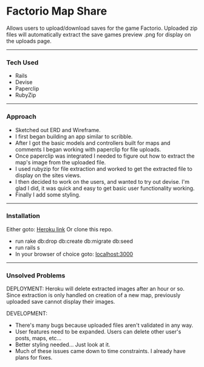 
# Factorio Map Share

Allows users to upload/download saves for the game Factorio.  Uploaded zip files will automatically extract the save games preview .png for display on the uploads page.

---
### Tech Used
- Rails
- Devise
- Paperclip
- RubyZip

---
### Approach
- Sketched out ERD and Wireframe.
- I first began building an app similar to scribble.
- After I got the basic models and controllers built for maps and comments I began working with paperclip for file uploads.
- Once paperclip was integrated I needed to figure out how to extract the map's image from the uploaded file.
- I used rubyzip for file extraction and worked to get the extracted file to display on the sites views.
- I then decided to work on the users, and wanted to try out devise.  I'm glad I did, it was quick and easy to get basic user functionality working.
- Finally I add some styling.

---
### Installation
Either goto: [Heroku link](http://factorio-map-share.herokuapp.com/factorio_maps)
Or clone this repo.
- run rake db:drop db:create db:migrate db:seed
- run rails s
- In your browser of choice goto: [localhost:3000](localhost:3000)

---
### Unsolved Problems
DEPLOYMENT: Heroku will delete extracted images after an hour or so.  Since extraction is only handled on creation of a new map, previously uploaded save cannot display their images.

DEVELOPMENT:
- There's many bugs because uploaded files aren't validated in any way.
- User features need to be expanded.  Users can delete other user's posts, maps, etc...
- Better styling needed... Just look at it.
- Much of these issues came down to time constraints.  I already have plans for fixes.
